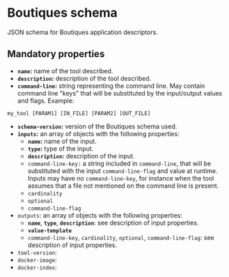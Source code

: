 # Boutiques schema
JSON schema for Boutiques application descriptors.

## Mandatory properties
* **`name`:** name of the tool described.
* **`description`:** description of the tool described.
* **`command-line`:** string representing the command line. May contain command line "keys" that will be substituted by the input/output values and flags. Example: 
```
my_tool [PARAM1] [IN_FILE] [PARAM2] [OUT_FILE]
```
* **`schema-version`:** version of the Boutiques schema used.
* **`inputs`:** an array of objects with the following properties:
  * **`name`:** name of the input.
  * **`type`:** type of the input.
  * **`description`:** description of the input.
  * `command-line-key:` a string included in `command-line`, that will be substituted with the input `command-line-flag` and value at runtime. Inputs may have no `command-line-key`, for instance when the tool assumes that a file not mentioned on the command line is present.
  * `cardinality`
  * `optional`
  * `command-line-flag`
* `outputs`: an array of objects with the following properties:
  * **`name`**, **`type`**, **`description`**: see description of input properties.
  * **`value-template`**
  * `command-line-key`, `cardinality`, `optional`, `command-line-flag`: see description of input properties.
* `tool-version`:
* `docker-image`:
* `docker-index`:
  